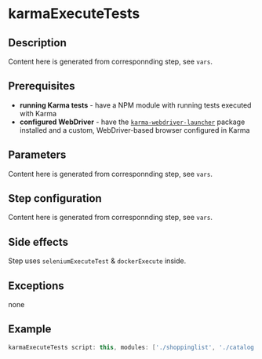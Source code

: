 # karmaExecuteTests

## Description

Content here is generated from corresponnding step, see `vars`.

## Prerequisites

* **running Karma tests** - have a NPM module with running tests executed with Karma
* **configured WebDriver** - have the [`karma-webdriver-launcher`](https://github.com/karma-runner/karma-webdriver-launcher) package installed and a custom, WebDriver-based browser configured in Karma

## Parameters

Content here is generated from corresponnding step, see `vars`.

## Step configuration

Content here is generated from corresponnding step, see `vars`.

## Side effects

Step uses `seleniumExecuteTest` & `dockerExecute` inside.

## Exceptions

none

## Example

```groovy
karmaExecuteTests script: this, modules: ['./shoppinglist', './catalog']
```

